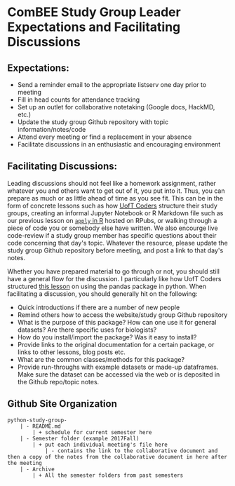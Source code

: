 # ComBEE Study Group Leader Expectations and Facilitating Discussions 

## Expectations: 

- Send a reminder email to the appropriate listserv one day prior to meeting
- Fill in head counts for attendance tracking
- Set up an outlet for collaborative notetaking (Google docs, HackMD, etc.)
- Update the study group Github repository with topic information/notes/code
- Attend every meeting or find a replacement in your absence
- Facilitate discussions in an enthusiastic and encouraging environment 

## Facilitating Discussions: 

Leading discussions should not feel like a homework assignment, rather whatever you and others want to get out of it, you put into it. Thus, you can prepare as much or as little ahead of time as you see fit. This can be in the form of concrete lessons such as how [UofT Coders](https://uoftcoders.github.io/studyGroup/lessons/) structure their study groups, creating an informal Jupyter Notebook or R Markdown file such as our previous lesson on [`apply` in R](http://rpubs.com/lizilla93/258391) hosted on RPubs, or walking through a piece of code you or somebody else have written. We also encourge live code-review if a study group member has specific questions about their code concerning that day's topic. Whatever the resource, please update the study group Github repository before meeting, and post a link to that day's notes.

Whether you have prepared material to go through or not, you should still have a general flow for the discussion. I particularly like how UofT Coders structured [this lesson](https://github.com/UofTCoders/studyGroup/blob/gh-pages/lessons/python/pandas2/UofT-pandas.ipynb) on using the pandas package in python. When facilitating a discussion, you should generally hit on the following: 

- Quick introductions if there are a number of new people
- Remind others how to access the website/study group Github repository
- What is the purpose of this package? How can one use it for general datasets? Are there specific uses for biologists? 
- How do you install/import the package? Was it easy to install? 
- Provide links to the original documentation for a certain package, or links to other lessons, blog posts etc. 
- What are the common classes/methods for this package? 
- Provide run-throughs with example datasets or made-up dataframes. Make sure the dataset can be accessed via the web or is deposited in the Github repo/topic notes.   

## Github Site Organization

```
python-study-group-
    | - README.md
    	| + schedule for current semester here
    | - Semester folder (example 2017Fall)
    	| + put each individual meeting's file here 
    		| - contains the link to the collaborative document and then a copy of the notes from the collaborative document in here after the meeting
    | - Archive
    	| + All the semester folders from past semesters
```
